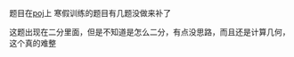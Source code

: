 题目在[poj](http://poj.org/problem?id=3301)上
寒假训练的题目有几题没做来补了

这题出现在二分里面，但是不知道是怎么二分，有点没思路，而且还是计算几何，这个真的难整